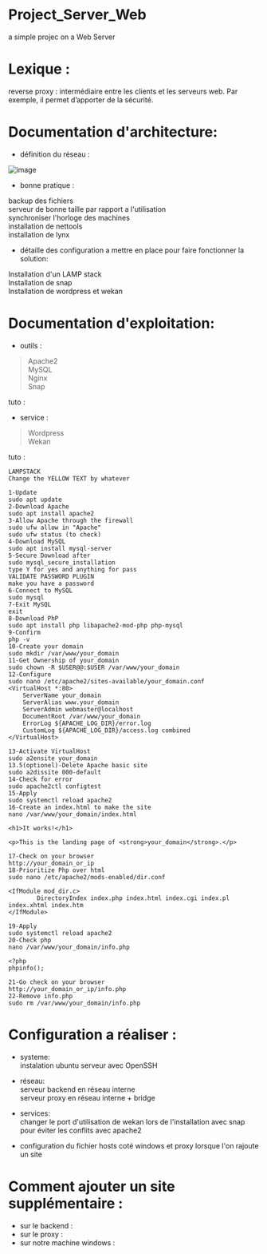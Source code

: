 # Project_Server_Web
a simple projec on a Web Server
# Lexique :
reverse proxy : intermédiaire entre les clients et les serveurs web. Par exemple, 
il permet d’apporter de la sécurité.

# Documentation d'architecture:
- définition du réseau :

![image](https://user-images.githubusercontent.com/72856412/112160798-d2318180-8bea-11eb-935a-bac703b983d6.png)

- bonne pratique :

<p>backup des fichiers <br/>
serveur de bonne taille par rapport a l'utilisation <br/>
synchroniser l'horloge des machines <br/>
installation de nettools <br/>
installation de lynx <br/><p>

- détaille des configuration a mettre en place pour faire fonctionner la solution:

<p>Installation d'un LAMP stack <br/>
Installation de snap <br/>
Installation de wordpress et wekan <br/><p>

# Documentation d'exploitation:
- outils :
> Apache2<br/> MySQL<br/> Nginx<br/> Snap<br/>

tuto :
- service :
> Wordpress<br/> Wekan<br/>

tuto :
```
LAMPSTACK
Change the YELLOW TEXT by whatever

1-Update
sudo apt update
2-Download Apache
sudo apt install apache2
3-Allow Apache through the firewall
sudo ufw allow in "Apache"
sudo ufw status (to check)
4-Download MySQL
sudo apt install mysql-server
5-Secure Download after
sudo mysql_secure_installation
type Y for yes and anything for pass
VALIDATE PASSWORD PLUGIN
make you have a password
6-Connect to MySQL
sudo mysql
7-Exit MySQL
exit
8-Download PhP
sudo apt install php libapache2-mod-php php-mysql
9-Confirm
php -v
10-Create your domain
sudo mkdir /var/www/your_domain
11-Get Ownership of your_domain
sudo chown -R $USER@@:$USER /var/www/your_domain
12-Configure
sudo nano /etc/apache2/sites-available/your_domain.conf
<VirtualHost *:80>
    ServerName your_domain
    ServerAlias www.your_domain
    ServerAdmin webmaster@localhost
    DocumentRoot /var/www/your_domain
    ErrorLog ${APACHE_LOG_DIR}/error.log
    CustomLog ${APACHE_LOG_DIR}/access.log combined
</VirtualHost>

13-Activate VirtualHost
sudo a2ensite your_domain
13.5(optionel)-Delete Apache basic site
sudo a2dissite 000-default
14-Check for error
sudo apache2ctl configtest
15-Apply
sudo systemctl reload apache2
16-Create an index.html to make the site
nano /var/www/your_domain/index.html

<h1>It works!</h1>

<p>This is the landing page of <strong>your_domain</strong>.</p>

17-Check on your browser
http://your_domain_or_ip
18-Prioritize Php over html
sudo nano /etc/apache2/mods-enabled/dir.conf

<IfModule mod_dir.c>
        DirectoryIndex index.php index.html index.cgi index.pl index.xhtml index.htm
</IfModule>

19-Apply
sudo systemctl reload apache2
20-Check php
nano /var/www/your_domain/info.php

<?php
phpinfo();

21-Go check on your browser
http://your_domain_or_ip/info.php
22-Remove info.php
sudo rm /var/www/your_domain/info.php

```



# Configuration a réaliser :

- systeme:<br/>
  instalation ubuntu serveur avec OpenSSH<br/>
  
- réseau:<br/>
  serveur backend en réseau interne<br/>
  serveur proxy en réseau interne + bridge<br/>
    
- services: <br/>
  changer le port d'utilisation de wekan lors de l'installation avec snap pour éviter les conflits avec apache2<br/>

- configuration du fichier hosts coté windows et proxy lorsque l'on rajoute un site



# Comment ajouter un site supplémentaire :
- sur le backend :
- sur le proxy :
- sur notre machine windows :


